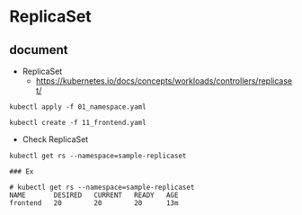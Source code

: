 # ReplicaSet

## document

 + ReplicaSet
   + https://kubernetes.io/docs/concepts/workloads/controllers/replicaset/

```
kubectl apply -f 01_namespace.yaml
```
```
kubectl create -f 11_frontend.yaml
```

+ Check ReplicaSet

```
kubectl get rs --namespace=sample-replicaset
```
```
### Ex

# kubectl get rs --namespace=sample-replicaset
NAME       DESIRED   CURRENT   READY   AGE
frontend   20        20        20      13m
```